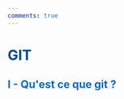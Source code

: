 ```yaml
---
comments: true
---
```


# <span style="color:#074b83">GIT</span>

## <span style="color:#0a69b7">I - Qu'est ce que git ?</span>